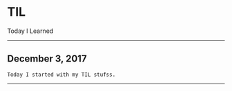 # TIL
Today I Learned

-----

## December 3, 2017
```
Today I started with my TIL stufss.
```
-----
